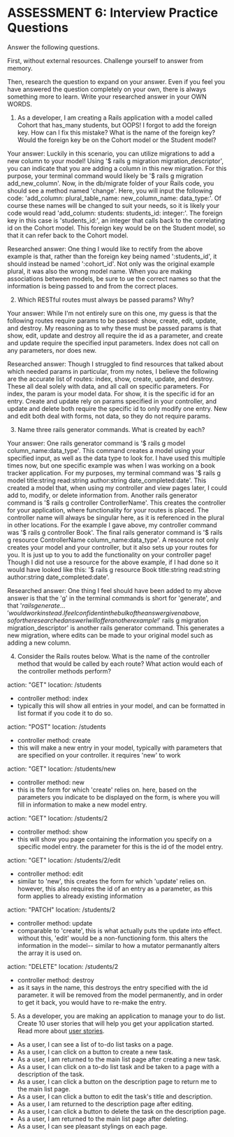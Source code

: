 # ASSESSMENT 6: Interview Practice Questions

Answer the following questions.

First, without external resources. Challenge yourself to answer from memory.

Then, research the question to expand on your answer. Even if you feel you have answered the question completely on your own, there is always something more to learn. Write your researched answer in your OWN WORDS.

1. As a developer, I am creating a Rails application with a model called Cohort that has_many students, but OOPS! I forgot to add the foreign key. How can I fix this mistake? What is the name of the foreign key? Would the foreign key be on the Cohort model or the Student model?

Your answer: Luckily in this scenario, you can utilize migrations to add a new column to your model! Using '$ rails g migration migration_descriptor', you can indicate that you are adding a column in this new migration. For this purpose, your terminal command would likely be '$ rails g migration add_new_column'. Now, in the db/migrate folder of your Rails code, you should see a method named 'change'. Here, you will input the following code: 'add_column: plural_table_name: new_column_name: data_type:'. Of course these names will be changed to suit your needs, so it is likely your code would read 'add_column: students: students_id: integer:'. The foreign key in this case is 'students_id:', an integer that calls back to the correlating id on the Cohort model. This foreign key would be on the Student model, so that it can refer back to the Cohort model.

Researched answer: One thing I would like to rectify from the above example is that, rather than the foreign key being named ':students_id', it should instead be named ':cohort_id'. Not only was the original example plural, it was also the wrong model name. When you are making associations between models, be sure to ue the correct names so that the information is being passed to and from the correct places.

2. Which RESTful routes must always be passed params? Why?

Your answer: While I'm not entirely sure on this one, my guess is that the following routes require params to be passed: show, create, edit, update, and destroy. My reasoning as to why these must be passed params is that show, edit, update and destroy all require the id as a parameter, and create and update require the specified input parameters. Index does not call on any parameters, nor does new.

Researched answer: Though I struggled to find resources that talked about which needed params in particular, from my notes, I believe the following are the accurate list of routes: index, show, create, update, and destroy. These all deal solely with data, and all call on specific parameters. For index, the param is your model data. For show, it is the specific id for an entry. Create and update rely on params specified in your controller, and update and delete both require the specific id to only modify one entry. New and edit both deal with forms, not data, so they do not require params.

3. Name three rails generator commands. What is created by each?

Your answer: One rails generator command is '$ rails g model column_name:data_type'. This command creates a model using your specified input, as well as the data type to look for. I have used this multiple times now, but one specific example was when I was working on a book tracker application. For my purposes, my terminal command was '$ rails g model title:string read:string author:string date_completed:date'. This created a model that, when using my controller and view pages later, I could add to, modify, or delete information from.
Another rails generator command is '$ rails g controller ControllerName'. This creates the controller for your application, where functionality for your routes is placed. The controller name will always be singular here, as it is referenced in the plural in other locations. For the example I gave above, my controller command was '$ rails g controller Book'.
The final rails generator command is '$ rails g resource ControllerName column_name:data_type'. A resource not only creates your model and your controller, but it also sets up your routes for you. It is just up to you to add the functionality on your controller page! Though I did not use a resource for the above example, if I had done so it would have looked like this: '$ rails g resource Book title:string read:string author:string date_completed:date'.


Researched answer: One thing I feel should have been added to my above answer is that the 'g' in the terminal commands is short for 'generate', and that '$rails generate...' would work instead. I feel confident in the bulk of the answer given above, so for the researched answer I will offer another example! '$ rails g migration migration_descriptor' is another rails generator command. This generates a new migration, where edits can be made to your original model such as adding a new column.

4. Consider the Rails routes below. What is the name of the controller method that would be called by each route? What action would each of the controller methods perform?

action: "GET" location: /students
   - controller method: index
   - typically this will show all entries in your model, and can be formatted in list format if you code it to do so.

action: "POST" location: /students
   - controller method: create
   - this will make a new entry in your model, typically with parameters that are specified on your controller. it requires 'new' to work

action: "GET" location: /students/new
   - controller method: new
   - this is the form for which 'create' relies on. here, based on the parameters you indicate to be displayed on the form, is where you will fill in information to make a new model entry.

action: "GET" location: /students/2
   - controller method: show
   - this will show you  page containing the information you specify on a specific model entry. the parameter for this is the id of the model entry.

action: "GET" location: /students/2/edit
   - controller method: edit
   - similar to 'new', this creates the form for which 'update' relies on. however, this also requires the id of an entry as a parameter, as this form applies to already existing information

action: "PATCH" location: /students/2
   - controller method: update
   - comparable to 'create', this is what actually puts the update into effect. without this, 'edit' would be a non-functioning form. this alters the information in the model-- similar to how a mutator permanantly alters the array it is used on.

action: "DELETE" location: /students/2
   - controller method: destroy
   - as it says in the name, this destroys the entry specified with the id parameter. it will be removed from the model permanently, and in order to get it back, you would have to re-make the entry.

5. As a developer, you are making an application to manage your to do list. Create 10 user stories that will help you get your application started. Read more about [user stories](https://www.atlassian.com/agile/project-management/user-stories).

- As a user, I can see a list of to-do list tasks on a page.
- As a user, I can click on a button to create a new task.
- As a user, I am returned to the main list page after creating a new task.
- As a user, I can click on a to-do list task and be taken to a page with a description of the task.
- As a user, I can click a button on the description page to return me to the main list page.
- As a user, I can click a button to edit the task's title and description.
- As a user, I am returned to the description page after editing.
- As a user, I can click a button to delete the task on the description page.
- As a user, I am returned to the main list page after deleting.
- As a user, I can see pleasant stylings on each page.
